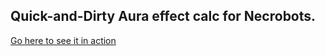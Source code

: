 ## Quick-and-Dirty Aura effect calc for Necrobots.

[Go here to see it in action](https://shadowmoose.github.io/poe-aura-calc/src/)
